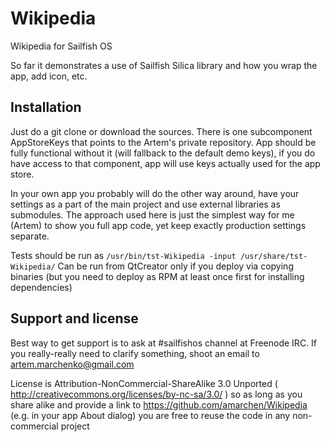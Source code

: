 Wikipedia
=========

Wikipedia for Sailfish OS

So far it demonstrates a use of Sailfish Silica library and how you wrap the app, add icon, etc.

Installation
------------

Just do a git clone or download the sources.
There is one subcomponent AppStoreKeys that points to the Artem's private repository. App should be fully functional without it (will fallback to the default demo keys), if you do have access to that component, app will use keys actually used for the app store.


In your own app you probably will do the other way around, have your settings as a part of the main project and use external libraries as submodules. The approach used here is just the simplest way for me (Artem) to show you full app code, yet keep exactly production settings separate.

Tests should be run as
`/usr/bin/tst-Wikipedia -input /usr/share/tst-Wikipedia/`
Can be run from QtCreator only if you deploy via copying binaries (but you need to deploy as RPM at least once first for installing dependencies)


Support and license
-------------------

Best way to get support is to ask at #sailfishos channel at Freenode IRC. If you really-really need to clarify something,
shoot an email to artem.marchenko@gmail.com

License is Attribution-NonCommercial-ShareAlike 3.0 Unported ( http://creativecommons.org/licenses/by-nc-sa/3.0/ )
so as long as you share alike and provide a link to https://github.com/amarchen/Wikipedia (e.g. in your app About dialog)
you are free to reuse the code in any non-commercial project

